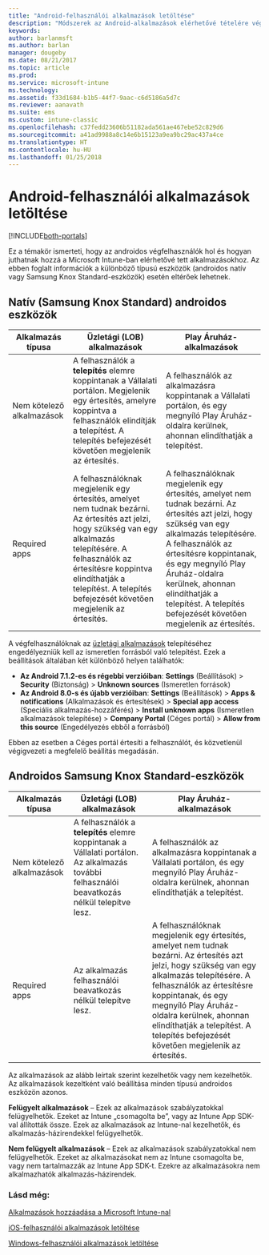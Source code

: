 ```yaml
---
title: "Android-felhasználói alkalmazások letöltése"
description: "Módszerek az Android-alkalmazások elérhetővé tételére végfelhasználók számára"
keywords: 
author: barlanmsft
ms.author: barlan
manager: dougeby
ms.date: 08/21/2017
ms.topic: article
ms.prod: 
ms.service: microsoft-intune
ms.technology: 
ms.assetid: f33d1684-b1b5-44f7-9aac-c6d5186a5d7c
ms.reviewer: aanavath
ms.suite: ems
ms.custom: intune-classic
ms.openlocfilehash: c37fedd23606b51182ada561ae467ebe52c829d6
ms.sourcegitcommit: a41ad9988a8c14e6b15123a9ea9bc29ac437a4ce
ms.translationtype: HT
ms.contentlocale: hu-HU
ms.lasthandoff: 01/25/2018
---
```

# <a name="how-your-android-users-get-their-apps"></a>Android-felhasználói alkalmazások letöltése

[!INCLUDE[both-portals](./includes/note-for-both-portals.md)]

Ez a témakör ismerteti, hogy az androidos végfelhasználók hol és hogyan juthatnak hozzá a Microsoft Intune-ban elérhetővé tett alkalmazásokhoz. Az ebben foglalt információk a különböző típusú eszközök (androidos natív vagy Samsung Knox Standard-eszközök) esetén eltérőek lehetnek.

## <a name="native-non-samsung-knox-standard-android-devices"></a>Natív (Samsung Knox Standard) androidos eszközök

| Alkalmazás típusa | Üzletági (LOB) alkalmazások | Play Áruház-alkalmazások  |
| ------------- |-------------| -----|
| Nem kötelező alkalmazások      | A felhasználók a **telepítés** elemre koppintanak a Vállalati portálon. Megjelenik egy értesítés, amelyre koppintva a felhasználók elindítják a telepítést. A telepítés befejezését követően megjelenik az értesítés. | A felhasználók az alkalmazásra koppintanak a Vállalati portálon, és egy megnyíló Play Áruház-oldalra kerülnek, ahonnan elindíthatják a telepítést.|
| Required apps      | A felhasználóknak megjelenik egy értesítés, amelyet nem tudnak bezárni. Az értesítés azt jelzi, hogy szükség van egy alkalmazás telepítésére. A felhasználók az értesítésre koppintva elindíthatják a telepítést. A telepítés befejezését követően megjelenik az értesítés.    | A felhasználóknak megjelenik egy értesítés, amelyet nem tudnak bezárni. Az értesítés azt jelzi, hogy szükség van egy alkalmazás telepítésére. A felhasználók az értesítésre koppintanak, és egy megnyíló Play Áruház-oldalra kerülnek, ahonnan elindíthatják a telepítést. A telepítés befejezését követően megjelenik az értesítés. |

A végfelhasználóknak az [üzletági alkalmazások](lob-apps-android.md) telepítéséhez engedélyezniük kell az ismeretlen forrásból való telepítést. Ezek a beállítások általában két különböző helyen találhatók:

* **Az Android 7.1.2-es és régebbi verzióiban**: **Settings** (Beállítások) > **Security** (Biztonság) > **Unknown sources** (Ismeretlen források)
* **Az Android 8.0-s és újabb verzióiban**: **Settings** (Beállítások) > **Apps & notifications** (Alkalmazások és értesítések) > **Special app access** (Speciális alkalmazás-hozzáférés) > **Install unknown apps** (Ismeretlen alkalmazások telepítése) > **Company Portal** (Céges portál) > **Allow from this source** (Engedélyezés ebből a forrásból)

Ebben az esetben a Céges portál értesíti a felhasználót, és közvetlenül végigvezeti a megfelelő beállítás megadásán. 


## <a name="samsung-knox-standard-android-devices"></a>Androidos Samsung Knox Standard-eszközök

| Alkalmazás típusa | Üzletági (LOB) alkalmazások | Play Áruház-alkalmazások  |
| ------------- |-------------| -----|
| Nem kötelező alkalmazások      | A felhasználók a **telepítés** elemre koppintanak a Vállalati portálon. Az alkalmazás további felhasználói beavatkozás nélkül telepítve lesz. | A felhasználók az alkalmazásra koppintanak a Vállalati portálon, és egy megnyíló Play Áruház-oldalra kerülnek, ahonnan elindíthatják a telepítést.|
| Required apps      | Az alkalmazás felhasználói beavatkozás nélkül telepítve lesz.    | A felhasználóknak megjelenik egy értesítés, amelyet nem tudnak bezárni. Az értesítés azt jelzi, hogy szükség van egy alkalmazás telepítésére. A felhasználók az értesítésre koppintanak, és egy megnyíló Play Áruház-oldalra kerülnek, ahonnan elindíthatják a telepítést. A telepítés befejezését követően megjelenik az értesítés. |

Az alkalmazások az alább leírtak szerint kezelhetők vagy nem kezelhetők. Az alkalmazások kezeltként való beállítása minden típusú androidos eszközön azonos.

**Felügyelt alkalmazások** – Ezek az alkalmazások szabályzatokkal felügyelhetők. Ezeket az Intune „csomagolta be”, vagy az Intune App SDK-val állították össze. Ezek az alkalmazások az Intune-nal kezelhetők, és alkalmazás-házirendekkel felügyelhetők.

**Nem felügyelt alkalmazások** – Ezek az alkalmazások szabályzatokkal nem felügyelhetők. Ezeket az alkalmazásokat nem az Intune csomagolta be, vagy nem tartalmazzák az Intune App SDK-t. Ezekre az alkalmazásokra nem alkalmazhatók alkalmazás-házirendek.

### <a name="see-also"></a>Lásd még:
[Alkalmazások hozzáadása a Microsoft Intune-nal](apps-add.md)

[iOS-felhasználói alkalmazások letöltése](end-user-apps-ios.md)

[Windows-felhasználói alkalmazások letöltése](end-user-apps-windows.md)
